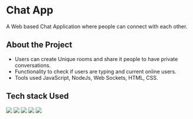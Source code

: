 # Chat App

A Web based Chat Application where people can connect with each other.

## About the Project
* Users can create Unique rooms and share it people to have private conversations.
* Functionality to check if users are typing and current online users.
* Tools used JavaScript, NodeJs, Web Sockets, HTML, CSS.

## Tech stack Used
<a target="_blank" href="https://www.w3schools.com/html/default.asp"><img src="https://img.shields.io/badge/html5%20-%23E34F26.svg?&style=for-the-badge&logo=html5&logoColor=white"></a>
<a target="_blank" href="https://www.w3schools.com/css/default.asp"><img src="https://img.shields.io/badge/css3%20-%231572B6.svg?&style=for-the-badge&logo=css3&logoColor=white"></a>
<a target="_blank" href="https://www.w3schools.com/js/default.asp"><img src="https://img.shields.io/badge/javascript%20-%23323330.svg?&style=for-the-badge&logo=javascript&logoColor=%23F7DF1E"></a>
<a target="_blank" href="https://nodejs.org/en/docs/"><img src="https://img.shields.io/badge/Node.js-339933?style=for-the-badge&logo=nodedotjs&logoColor=white"></a>
<a target="_blank" href="https://socket.io/docs/v4/"><img src="https://img.shields.io/badge/Socket.io-010101?&style=for-the-badge&logo=Socket.io&logoColor=white"></a>

